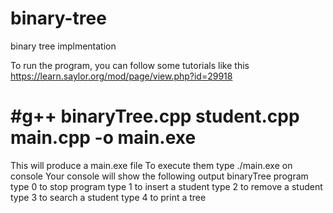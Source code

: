 # binary-tree
binary tree implmentation

To run the program, you can follow some tutorials like this https://learn.saylor.org/mod/page/view.php?id=29918
# #g++ binaryTree.cpp student.cpp main.cpp -o main.exe

This will produce a main.exe file
To execute them type ./main.exe on console
Your console will show the following output
    binaryTree program
    type 0 to stop program
    type 1 to insert a student
    type 2 to remove a student
    type 3 to search a student
    type 4 to print a tree
